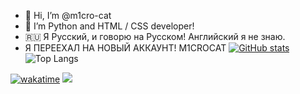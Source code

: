 - 👋 Hi, I’m @m1cro-cat
- 👀 I’m Python and HTML / CSS developer!
- 🇷🇺 Я Русский, и говорю на Русском! Английский я не знаю.
- Я ПЕРЕЕХАЛ НА НОВЫЙ АККАУНТ!   M1CROCAT
[![GitHub stats](https://github-readme-stats.vercel.app/api?username=m1cro-cat)](https://github.com/anuraghazra/github-readme-stats&bg_color=black,violet)
![Top Langs](https://github-readme-stats.vercel.app/api/top-langs/?username=m1cro-cat&layout=compact)

[![wakatime](https://wakatime.com/badge/user/07ff4dc7-e36d-4b1b-8438-082dea065b14.svg)](https://wakatime.com/@07ff4dc7-e36d-4b1b-8438-082dea065b14)
![](https://komarev.com/ghpvc/?username=m1cro-cat&style=flat)
